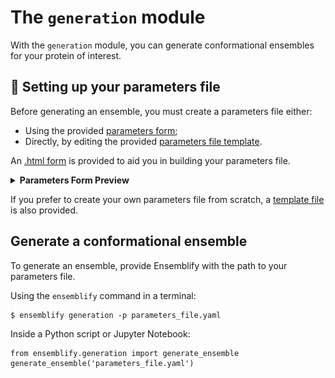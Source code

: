 # The `generation` module
  
With the `generation` module, you can generate conformational ensembles for your protein of interest.

##  📝 Setting up your parameters file

Before generating an ensemble, you must create a parameters file either:

- Using the provided [parameters form](https://github.com/npfernandes/ensemblify/releases/download/v0.0.1-downloads/parameters_form.html);
- Directly, by editing the provided [parameters file template](../assets/parameters_template.yaml).

An [.html form](https://github.com/npfernandes/ensemblify/releases/download/v0.0.1-downloads/parameters_form.html) is provided to aid you in building your parameters file.

<details>  
  <summary><b>Parameters Form Preview</b></summary>

  ![alt text](../assets/parameters_form_preview.svg)

</details>

If you prefer to create your own parameters file from scratch, a [template file](docs/assets/parameters_template.yaml) is also provided.

## Generate a conformational ensemble

To generate an ensemble, provide Ensemblify with the path to your parameters file.

Using the `ensemblify` command in a terminal:

   ```{code-block} console
   $ ensemblify generation -p parameters_file.yaml
   ```

Inside a Python script or Jupyter Notebook:

   ```{code-block} python
   from ensemblify.generation import generate_ensemble
   generate_ensemble('parameters_file.yaml')
   ```
